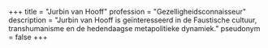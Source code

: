 +++
title       = "Jurbin van Hooff"
profession  = "Gezelligheidsconnaisseur"
description = "Jurbin van Hooff is geïnteresseerd in de Faustische cultuur, transhumanisme en de hedendaagse metapolitieke dynamiek."
pseudonym   = false
+++

